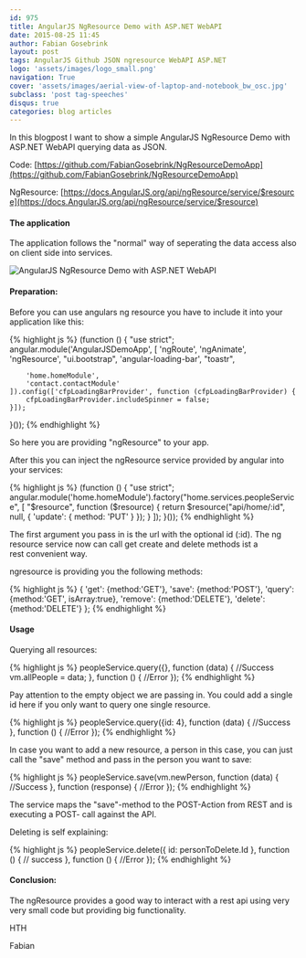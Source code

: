 ```yaml
---
id: 975
title: AngularJS NgResource Demo with ASP.NET WebAPI
date: 2015-08-25 11:45
author: Fabian Gosebrink
layout: post
tags: AngularJS Github JSON ngresource WebAPI ASP.NET
logo: 'assets/images/logo_small.png'
navigation: True
cover: 'assets/images/aerial-view-of-laptop-and-notebook_bw_osc.jpg'
subclass: 'post tag-speeches'
disqus: true
categories: blog articles
---
```


In this blogpost I want to show a simple AngularJS NgResource Demo with ASP.NET WebAPI querying data as JSON.

Code: [https://github.com/FabianGosebrink/NgResourceDemoApp](https://github.com/FabianGosebrink/NgResourceDemoApp)

NgResource: [https://docs.AngularJS.org/api/ngResource/service/$resource](https://docs.AngularJS.org/api/ngResource/service/$resource)

#### The application

The application follows the "normal" way of seperating the data access also on client side into services.

![AngularJS NgResource Demo with ASP.NET WebAPI]({{site.baseurl}}assets/articles/wp-content/uploads/2015/08/folders.png)

#### Preparation:

Before you can use angulars ng resource you have to include it into your application like this:

{% highlight js %}
(function () {
    "use strict";
    angular.module('AngularJSDemoApp',
    [
        'ngRoute',
        'ngAnimate',
        'ngResource',
        "ui.bootstrap",
        'angular-loading-bar',
        "toastr",

        'home.homeModule',
        'contact.contactModule'
    ]).config(['cfpLoadingBarProvider', function (cfpLoadingBarProvider) {
        cfpLoadingBarProvider.includeSpinner = false;
    }]);
}());
{% endhighlight %}

So here you are providing "ngResource" to your app.

After this you can inject the ngResource service provided by angular into your services:

{% highlight js %}
(function () {
    "use strict";
    angular.module('home.homeModule').factory("home.services.peopleService",
        [
            "$resource", 
            function ($resource) {
                return $resource("api/home/:id", null,
                {
                    'update': {
                        method: 'PUT'
                    }
                });
            }
        ]);
}());
{% endhighlight %}

The first argument you pass in is the url with the optional id (:id). The ng resource service now can call get create and delete methods ist a rest convenient way.

ngresource is providing you the following methods:

{% highlight js %}
{ 
  'get':    {method:'GET'},
  'save':   {method:'POST'},
  'query':  {method:'GET', isArray:true},
  'remove': {method:'DELETE'},
  'delete': {method:'DELETE'} 
};
{% endhighlight %}

#### Usage
    
Querying all resources:

{% highlight js %}
peopleService.query({},
    function (data) {
        //Success
        vm.allPeople = data;
    },
    function () {
        //Error
    });
{% endhighlight %}

Pay attention to the empty object we are passing in. You could add a single id here if you only want to query one single resource.

{% highlight js %}
peopleService.query({id: 4},
    function (data) {
        //Success
    },
    function () {
        //Error
    });
{% endhighlight %}

In case you want to add a new resource, a person in this case, you can just call the "save" method and pass in the person you want to save:

{% highlight js %}
peopleService.save(vm.newPerson,
    function (data) {
        //Success
    },
    function (response) {
        //Error
    });
{% endhighlight %}

The service maps the "save"-method to the POST-Action from REST and is executing a POST- call against the API.

Deleting is self explaining:

{% highlight js %}
peopleService.delete({ id: personToDelete.Id }, 
    function () {
        // success
    }, function () {
        //Error
    });
{% endhighlight %}

#### Conclusion:

The ngResource provides a good way to interact with a rest api using very very small code but providing big functionality.

HTH

Fabian
